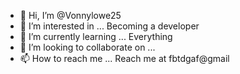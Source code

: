 - 👋 Hi, I’m @Vonnylowe25
- 👀 I’m interested in ... Becoming a developer
- 🌱 I’m currently learning ... Everything
- 💞️ I’m looking to collaborate on ...
- 📫 How to reach me ... Reach me at fbtdgaf@gmail


<!---
Vonnylowe25/Vonnylowe25 is a ✨ special ✨ repository because its `README.md` (this file) appears on your GitHub profile.
You can click the Preview link to take a look at your changes.
--->
